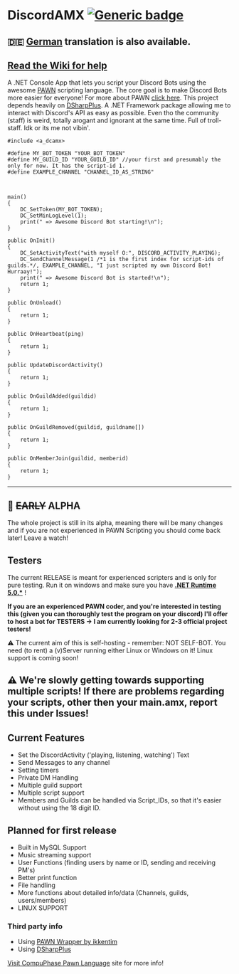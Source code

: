 # DiscordAMX  [![Generic badge](https://img.shields.io/github/v/release/michael-fa/DiscordAMX?include_prereleases)](https://github.com/michael-fa/DiscordAMX/releases)

## :de: [German](https://github.com/michael-fa/DiscordAMX/blob/master/german_readme.md) translation is also available.
## [Read the Wiki for help](https://github.com/michael-fa/DiscordAMX/wiki)


A .NET Console App that lets you script your Discord Bots using the awesome [PAWN](https://github.com/pawn-lang) scripting language.
The core goal is to make Discord Bots more easier for everyone!
For more about PAWN [click here](https://www.compuphase.com/pawn/pawn.htm).
This project depends heavily on [DSharpPlus](https://dsarpplus.github.io). A .NET Framework package allowing me to interact with Discord's API as easy as possible.
Even tho the community (staff) is weird, totally arogant and ignorant at the same time. Full of troll-staff.
Idk or its me not vibin'.
```
#include <a_dcamx>

#define MY_BOT_TOKEN "YOUR_BOT_TOKEN"
#define MY_GUILD_ID "YOUR_GUILD_ID" //your first and presumably the only for now. It has the script-id 1.
#define EXAMPLE_CHANNEL "CHANNEL_ID_AS_STRING"



main()
{
	DC_SetToken(MY_BOT_TOKEN);
    DC_SetMinLogLevel(1);
	print(" => Awesome Discord Bot starting!\n");
}

public OnInit()
{
	DC_SetActivityText("with myself O:", DISCORD_ACTIVITY_PLAYING);
	DC_SendChannelMessage(1 /*1 is the first index for script-ids of guilds.*/, EXAMPLE_CHANNEL, "I just scripted my own Discord Bot! Hurraay!");
	print(" => Awesome Discord Bot is started!\n");
	return 1;
}

public OnUnload()
{
    return 1;
}

public OnHeartbeat(ping)
{
    return 1;
}

public UpdateDiscordActivity()
{
    return 1;
}

public OnGuildAdded(guildid)
{
    return 1;
}

public OnGuildRemoved(guildid, guildname[])
{
    return 1;
}

public OnMemberJoin(guildid, memberid)
{
    return 1;
}
```

---

## :construction: ~~EARLY~~ ALPHA

The whole project is still in its alpha, meaning there will be many changes and if you are not experienced in PAWN Scripting you should come back later! Leave a watch! 

## Testers
The current RELEASE is meant for experienced scripters and is only for pure testing.
Run it on windows and make sure you have <b>[.NET Runtime 5.0.*](https://dotnet.microsoft.com/download/dotnet/5.0)</b> ! 

**If you are an experienced PAWN coder, and you're interested in testing this (given you can thoroughly test the program on your discord)
I'll offer to host a bot for TESTERS -> I am currently looking for 2-3 official project testers!**

:warning: The current aim of this is self-hosting - remember: NOT SELF-BOT. You need (to rent) a (v)Server running either Linux or Windows on it!
Linux support is coming soon!


## :warning: We're slowly getting towards supporting multiple scripts! If there are problems regarding your scripts, other then your main.amx, report this under Issues! 


## Current Features
* Set the DiscordActivity ('playing, listening, watching') Text 
* Send Messages to any channel 
* Setting timers
* Private DM Handling
* Multiple guild support
* Multiple script support
* Members and Guilds can be handled via Script_IDs, so that it's easier without using the 18 digit ID.


## Planned for first release
* Built in MySQL Support
* Music streaming support
* User Functions (finding users by name or ID, sending and receiving PM's)
* Better print function
* File handling
* More functions about detailed info/data (Channels, guilds, users/members)
* LINUX SUPPORT

### Third party info
* Using [PAWN Wrapper by ikkentim](https://github.com/ikkentim/AMXWrapper)
* Using [DSharpPlus](https://github.com/DSharpPlus/DSharpPlus)

[Visit CompuPhase Pawn Language](https://www.compuphase.com/pawn/pawn.htm) site for more info!
